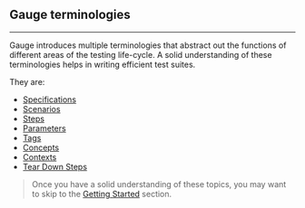 ## Gauge terminologies
--------------
Gauge introduces multiple terminologies that abstract out the
functions of different areas of the testing life-cycle. A solid
understanding of these terminologies helps in writing efficient test
suites.

They are:

* [Specifications](gauge_domain/specifications.md)
* [Scenarios](gauge_domain/scenarios.md)
* [Steps](gauge_domain/steps.md)
* [Parameters](gauge_domain/parameters.md)
* [Tags](gauge_domain/tags.md)
* [Concepts](gauge_domain/concepts.md)
* [Contexts](gauge_domain/contexts.md)
* [Tear Down Steps](gauge_domain/tear_down_steps.md)

> Once you have a solid understanding of these topics, you may want to skip to the [Getting Started](../getting_started/README.md) section.

